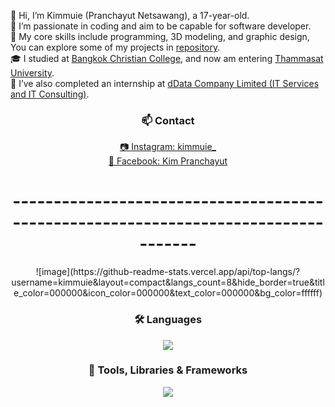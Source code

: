 👋 Hi, I’m Kimmuie (Pranchayut Netsawang), a 17-year-old.  
🧐 I’m passionate in coding and aim to be capable for software developer.  
🎯 My core skills include programming, 3D modeling, and graphic design, You can explore some of my projects in [repository](https://github.com/Kimmuie?tab=repositories).  
🎓 I studied at [Bangkok Christian College](https://www.bcc.ac.th/), and now am entering [Thammasat University](https://tu.ac.th/en).  
💼 I’ve also completed an internship at [dData Company Limited (IT Services and IT Consulting)](https://th.linkedin.com/company/ddataco).  

<h3 align="center">📫 Contact</h3>
<p align="center">
  <a href="https://instagram.com/kimmuie_">📷 Instagram: kimmuie_</a><br>
  <a href="https://www.facebook.com/pranchayut.netsawang/">📘 Facebook: Kim Pranchayut</a>
</p>
<h1 align="center">-----------------------------------------------------------------------------------</h1>

<p align="center">
![image](https://github-readme-stats.vercel.app/api/top-langs/?username=kimmuie&layout=compact&langs_count=8&hide_border=true&title_color=000000&icon_color=000000&text_color=000000&bg_color=ffffff) 
</p> 

<h3 align="center">🛠️ Languages</h3>
<p align="center">
  <a href="https://skillicons.dev">
    <img src="https://skillicons.dev/icons?i=html,css,javascript,typescript,swift,python,c" />
  </a>
</p>

<h3 align="center">🧰 Tools, Libraries & Frameworks</h3>
<p align="center">
  <a href="https://skillicons.dev">
    <img src="https://skillicons.dev/icons?i=nextjs,react,tailwind,threejs,blender,ps,arduino,figma" />
  </a>
